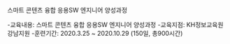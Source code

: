 스마트 콘텐츠 융합 응용SW 엔지니어 양성과정

<oi>-교육내용: 스마트 콘텐츠 융합 응용SW 엔지니어 양성과정</oi>
  <oi>-교육지점: KH정보교육원 강남지원</oi>
  <oi>-훈련기간: 2020.3.25 ~ 2020.10.29 (150일, 총900시간)</oi>
